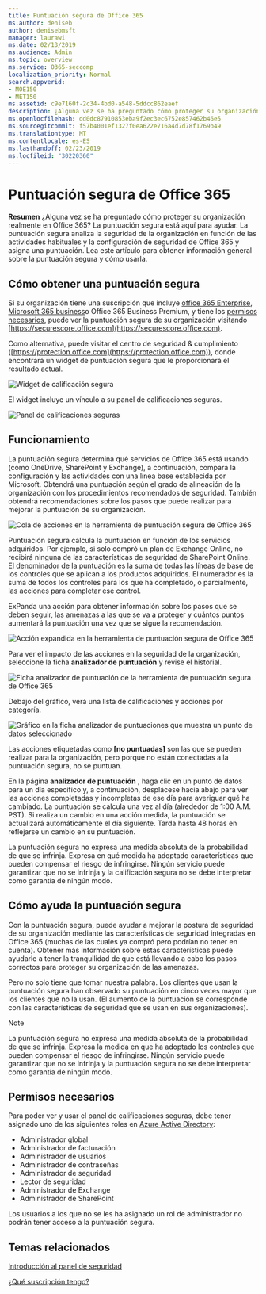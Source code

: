 ```yaml
---
title: Puntuación segura de Office 365
ms.author: deniseb
author: denisebmsft
manager: laurawi
ms.date: 02/13/2019
ms.audience: Admin
ms.topic: overview
ms.service: O365-seccomp
localization_priority: Normal
search.appverid:
- MOE150
- MET150
ms.assetid: c9e7160f-2c34-4bd0-a548-5ddcc862eaef
description: ¿Alguna vez se ha preguntado cómo proteger su organización realmente en Office 365? La puntuación segura está aquí para ayudar. La puntuación segura analiza la seguridad de la organización en función de las actividades habituales y la configuración de seguridad de Office 365 y asigna una puntuación.
ms.openlocfilehash: dd0dc87910853eba9f2ec3ec6752e857462b46e5
ms.sourcegitcommit: f57b4001ef1327f0ea622e716a4d7d78f1769b49
ms.translationtype: MT
ms.contentlocale: es-ES
ms.lasthandoff: 02/23/2019
ms.locfileid: "30220360"
---
```

# <a name="office-365-secure-score"></a>Puntuación segura de Office 365

**Resumen** ¿Alguna vez se ha preguntado cómo proteger su organización realmente en Office 365? La puntuación segura está aquí para ayudar. La puntuación segura analiza la seguridad de la organización en función de las actividades habituales y la configuración de seguridad de Office 365 y asigna una puntuación. Lea este artículo para obtener información general sobre la puntuación segura y cómo usarla.
  
## <a name="how-to-get-to-secure-score"></a>Cómo obtener una puntuación segura

Si su organización tiene una suscripción que incluye [office 365 Enterprise](https://docs.microsoft.com/office365/enterprise/), [Microsoft 365 business](https://docs.microsoft.com/microsoft-365/business/)o Office 365 Business Premium, y tiene los [permisos necesarios](#required-permissions), puede ver la puntuación segura de su organización visitando [https://securescore.office.com](https://securescore.office.com). 

Como alternativa, puede visitar el centro de seguridad & cumplimiento ([https://protection.office.com](https://protection.office.com)), donde encontrará un widget de puntuación segura que le proporcionará el resultado actual.

![Widget de calificación segura](media/SecureScoreWidget-o365.png)

El widget incluye un vínculo a su panel de calificaciones seguras.

![Panel de calificaciones seguras](media/SecureScore-WelcomeScreen.png)
  
## <a name="how-it-works"></a>Funcionamiento

La puntuación segura determina qué servicios de Office 365 está usando (como OneDrive, SharePoint y Exchange), a continuación, compara la configuración y las actividades con una línea base establecida por Microsoft. Obtendrá una puntuación según el grado de alineación de la organización con los procedimientos recomendados de seguridad. También obtendrá recomendaciones sobre los pasos que puede realizar para mejorar la puntuación de su organización. 
  
![Cola de acciones en la herramienta de puntuación segura de Office 365](media/SecureScore-ActionsToTake.png)
  
Puntuación segura calcula la puntuación en función de los servicios adquiridos. Por ejemplo, si solo compró un plan de Exchange Online, no recibirá ninguna de las características de seguridad de SharePoint Online. El denominador de la puntuación es la suma de todas las líneas de base de los controles que se aplican a los productos adquiridos. El numerador es la suma de todos los controles para los que ha completado, o parcialmente, las acciones para completar ese control.

ExPanda una acción para obtener información sobre los pasos que se deben seguir, las amenazas a las que se va a proteger y cuántos puntos aumentará la puntuación una vez que se sigue la recomendación.
  
![Acción expandida en la herramienta de puntuación segura de Office 365](media/SecureScore-DetailedActionToTake.png)
  
Para ver el impacto de las acciones en la seguridad de la organización, seleccione la ficha **analizador de puntuación** y revise el historial. 
  
![Ficha analizador de puntuación de la herramienta de puntuación segura de Office 365](media/SecureScore-ScoreAnalyzer-7days.png)
  
Debajo del gráfico, verá una lista de calificaciones y acciones por categoría. 
  
![Gráfico en la ficha analizador de puntuaciones que muestra un punto de datos seleccionado](media/SecureScore-Analyzer-breakdownbelowchart.png)
 
Las acciones etiquetadas como **[no puntuadas]** son las que se pueden realizar para la organización, pero porque no están conectadas a la puntuación segura, no se puntuan.  

En la página **analizador de puntuación** , haga clic en un punto de datos para un día específico y, a continuación, desplácese hacia abajo para ver las acciones completadas y incompletas de ese día para averiguar qué ha cambiado. La puntuación se calcula una vez al día (alrededor de 1:00 A.M. PST). Si realiza un cambio en una acción medida, la puntuación se actualizará automáticamente el día siguiente. Tarda hasta 48 horas en reflejarse un cambio en su puntuación.

La puntuación segura no expresa una medida absoluta de la probabilidad de que se infrinja. Expresa en qué medida ha adoptado características que pueden compensar el riesgo de infringirse. Ningún servicio puede garantizar que no se infrinja y la calificación segura no se debe interpretar como garantía de ningún modo.
 
## <a name="how-secure-score-helps"></a>Cómo ayuda la puntuación segura

Con la puntuación segura, puede ayudar a mejorar la postura de seguridad de su organización mediante las características de seguridad integradas en Office 365 (muchas de las cuales ya compró pero podrían no tener en cuenta). Obtener más información sobre estas características puede ayudarle a tener la tranquilidad de que está llevando a cabo los pasos correctos para proteger su organización de las amenazas.
  
Pero no solo tiene que tomar nuestra palabra. Los clientes que usan la puntuación segura han observado su puntuación en cinco veces mayor que los clientes que no la usan. (El aumento de la puntuación se corresponde con las características de seguridad que se usan en sus organizaciones).
  
> [!NOTE]
> La puntuación segura no expresa una medida absoluta de la probabilidad de que se infrinja. Expresa la medida en que ha adoptado los controles que pueden compensar el riesgo de infringirse. Ningún servicio puede garantizar que no se infrinja y la puntuación segura no se debe interpretar como garantía de ningún modo. 
  
## <a name="required-permissions"></a>Permisos necesarios

Para poder ver y usar el panel de calificaciones seguras, debe tener asignado uno de los siguientes roles en [Azure Active Directory](https://docs.microsoft.com/azure/active-directory/users-groups-roles/directory-assign-admin-roles#available-roles):
- Administrador global
- Administrador de facturación
- Administrador de usuarios
- Administrador de contraseñas
- Administrador de seguridad
- Lector de seguridad
- Administrador de Exchange
- Administrador de SharePoint

 Los usuarios a los que no se les ha asignado un rol de administrador no podrán tener acceso a la puntuación segura.

## <a name="related-topics"></a>Temas relacionados

[Introducción al panel de seguridad](security-dashboard.md)

[¿Qué suscripción tengo?](https://docs.microsoft.com/office365/admin/admin-overview/what-subscription-do-i-have?view=o365-worldwide)

